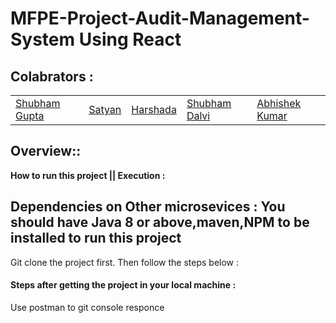 # MFPE-Project-Audit-Management-System Using React

## Colabrators :

<table>
  <tr>
      <td>
        <a href="https://github.com/shubhet">Shubham Gupta</a>
        </td>
      <td>
        <a href="https://github.com/satyanpjoshi">Satyan</a>
        </td>
      <td>
        <a href="https://github.com/Harshadagangne">Harshada</a>
        </td>
    <td>
        <a href="https://github.com/e">Shubham Dalvi</a>
        </td>
    <td>
        <a href="https://github.com/">Abhishek Kumar</a>
        </td>
    </tr>
</table>

## Overview::

**How to run this project || Execution :**
  ## Dependencies on Other microsevices : You should have Java 8 or above,maven,NPM to be installed to run this project
  Git clone the project first. Then follow the steps below :<br/>
  

  #### Steps after getting the project in your local machine : 
  Use postman to git console responce 
    

